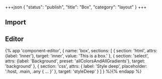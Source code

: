+++json
{
  "status": "publish",
  "title": "Box",
  "category": "layout"
}
+++

## Import

<app-component-import componentName="box"></app-component-import>

## Editor

{%
  app 'component-editor', {
    name: 'box',
    sections: [
      {
        section: 'html',
        attrs: {label: 'Inner'},
        target: 'inner',
        value: 'This is a box.'
      },
      {
        section: 'select',
        attrs: {label: 'Background', preset: 'allColorsAndAllGradients'},
        target: 'background'
      },
      {
        section: 'css',
        attrs: {
          label: 'Style deep',
          placeholder: ':host, .main, .any { ... }'
        },
        target: 'styleDeep'
      }
    ]
  }
%}{% endapp %}
